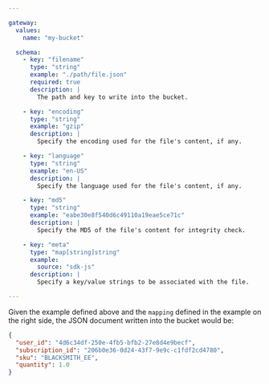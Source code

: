 ```yaml
---

gateway:
  values:
    name: "my-bucket"

  schema:
    - key: "filename"
      type: "string"
      example: "./path/file.json"
      required: true
      description: |
        The path and key to write into the bucket.

    - key: "encoding"
      type: "string"
      example: "gzip"
      description: |
        Specify the encoding used for the file's content, if any.

    - key: "language"
      type: "string"
      example: "en-US"
      description: |
        Specify the language used for the file's content, if any.

    - key: "md5"
      type: "string"
      example: "eabe30e8f540d6c49110a19eae5ce71c"
      description: |
        Specify the MD5 of the file's content for integrity check.

    - key: "meta"
      type: "map[string]string"
      example:
        source: "sdk-js"
      description: |
        Specify a key/value strings to be associated with the file.

---
```


Given the example defined above and the `mapping` defined in the example on the
right side, the JSON document written into the bucket would be:
```json
{
  "user_id": "4d6c34df-250e-4fb5-bfb2-27e8d4e9becf",
  "subscription_id": "206b0e36-0d24-43f7-9e9c-c1fdf2cd4780",
  "sku": "BLACKSMITH_EE",
  "quantity": 1.0
}
```
